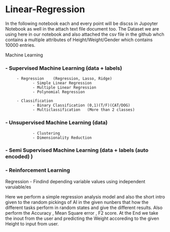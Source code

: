 # Linear-Regression

In the following notebook each and every point will be discss in Jupoyter Notebook as well in the attach text file document too.
The Dataset we are using here in our notebook and also attached the csv file in the github whch contains a multiple attributes of Height/Weight/Gender which contains 10000 entries.

Machine Learning
### - Supervised Machine Learning (data + labels)
         - Regression    (Regression, Lasso, Ridge)
                - Simple Linear Regression
                - Multiple Linear Regression
                - Polynomial Regression
                
         - Classification
                - Binary Classification (0,1)(T/F)(CAT/DOG)
                - Multiclassification   (More than 2 classes)
### - Unsupervised Machine Learning (data)
                - Clustering 
                - Dimensionality Reduction
               
### - Semi Supervised Machine Learning (data + labels (auto encoded) )
### - Reinforcement Learning

Regression
    - Findind depending variable values using independent varuiable/es 

Here we perform a simple regression analysis model 
and also the short intro given to the random pickings of AI in the given nunbers that how the different tasks perform in random states and give the different results.
Also perform the Accuracy , Mean Square error , F2 score.
At the End we take the inout from the user and predicting the Weight accoreding to the given Height to input from user.
    
